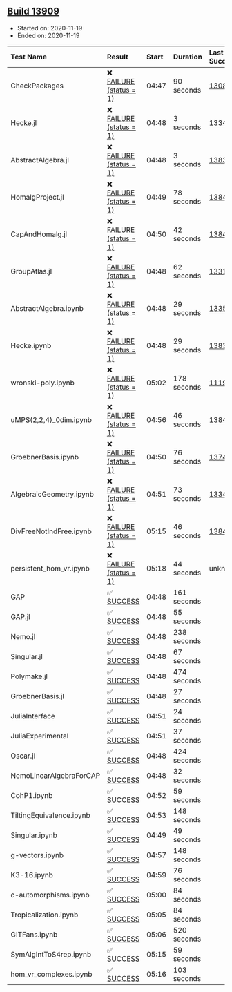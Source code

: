 ## [Build 13909](https://oscarci.mathematik.uni-kl.de/job/oscar/13909/)

* Started on: 2020-11-19
* Ended on: 2020-11-19

| Test Name    | Result | Start | Duration | Last Success | First Failure |
|:-------------|:-------|:------|:---------|:-------------|:--------------|
| CheckPackages | ❌ [FAILURE (status = 1)](https://oscarci.mathematik.uni-kl.de/job/oscar/13909/artifact/logs/build-13909/CheckPackages.log) | 04:47 | 90 seconds | [13085](https://oscarci.mathematik.uni-kl.de/job/oscar/13085/) | [13086](https://oscarci.mathematik.uni-kl.de/job/oscar/13086/) |
| Hecke.jl | ❌ [FAILURE (status = 1)](https://oscarci.mathematik.uni-kl.de/job/oscar/13909/artifact/logs/build-13909/Hecke.jl.log) | 04:48 | 3 seconds | [13341](https://oscarci.mathematik.uni-kl.de/job/oscar/13341/) | [13342](https://oscarci.mathematik.uni-kl.de/job/oscar/13342/) |
| AbstractAlgebra.jl | ❌ [FAILURE (status = 1)](https://oscarci.mathematik.uni-kl.de/job/oscar/13909/artifact/logs/build-13909/AbstractAlgebra.jl.log) | 04:48 | 3 seconds | [13837](https://oscarci.mathematik.uni-kl.de/job/oscar/13837/) | [13838](https://oscarci.mathematik.uni-kl.de/job/oscar/13838/) |
| HomalgProject.jl | ❌ [FAILURE (status = 1)](https://oscarci.mathematik.uni-kl.de/job/oscar/13909/artifact/logs/build-13909/HomalgProject.jl.log) | 04:49 | 78 seconds | [13845](https://oscarci.mathematik.uni-kl.de/job/oscar/13845/) | [13846](https://oscarci.mathematik.uni-kl.de/job/oscar/13846/) |
| CapAndHomalg.jl | ❌ [FAILURE (status = 1)](https://oscarci.mathematik.uni-kl.de/job/oscar/13909/artifact/logs/build-13909/CapAndHomalg.jl.log) | 04:50 | 42 seconds | [13845](https://oscarci.mathematik.uni-kl.de/job/oscar/13845/) | [13846](https://oscarci.mathematik.uni-kl.de/job/oscar/13846/) |
| GroupAtlas.jl | ❌ [FAILURE (status = 1)](https://oscarci.mathematik.uni-kl.de/job/oscar/13909/artifact/logs/build-13909/GroupAtlas.jl.log) | 04:48 | 62 seconds | [13311](https://oscarci.mathematik.uni-kl.de/job/oscar/13311/) | [13312](https://oscarci.mathematik.uni-kl.de/job/oscar/13312/) |
| AbstractAlgebra.ipynb | ❌ [FAILURE (status = 1)](https://oscarci.mathematik.uni-kl.de/job/oscar/13909/artifact/logs/build-13909/AbstractAlgebra.ipynb.log) | 04:48 | 29 seconds | [13355](https://oscarci.mathematik.uni-kl.de/job/oscar/13355/) | [13356](https://oscarci.mathematik.uni-kl.de/job/oscar/13356/) |
| Hecke.ipynb | ❌ [FAILURE (status = 1)](https://oscarci.mathematik.uni-kl.de/job/oscar/13909/artifact/logs/build-13909/Hecke.ipynb.log) | 04:48 | 29 seconds | [13837](https://oscarci.mathematik.uni-kl.de/job/oscar/13837/) | [13838](https://oscarci.mathematik.uni-kl.de/job/oscar/13838/) |
| wronski-poly.ipynb | ❌ [FAILURE (status = 1)](https://oscarci.mathematik.uni-kl.de/job/oscar/13909/artifact/logs/build-13909/wronski-poly.ipynb.log) | 05:02 | 178 seconds | [11192](https://oscarci.mathematik.uni-kl.de/job/oscar/11192/) | [11193](https://oscarci.mathematik.uni-kl.de/job/oscar/11193/) |
| uMPS(2,2,4)_0dim.ipynb | ❌ [FAILURE (status = 1)](https://oscarci.mathematik.uni-kl.de/job/oscar/13909/artifact/logs/build-13909/uMPS-2-2-4-_0dim.ipynb.log) | 04:56 | 46 seconds | [13841](https://oscarci.mathematik.uni-kl.de/job/oscar/13841/) | [13842](https://oscarci.mathematik.uni-kl.de/job/oscar/13842/) |
| GroebnerBasis.ipynb | ❌ [FAILURE (status = 1)](https://oscarci.mathematik.uni-kl.de/job/oscar/13909/artifact/logs/build-13909/GroebnerBasis.ipynb.log) | 04:50 | 76 seconds | [13748](https://oscarci.mathematik.uni-kl.de/job/oscar/13748/) | [13749](https://oscarci.mathematik.uni-kl.de/job/oscar/13749/) |
| AlgebraicGeometry.ipynb | ❌ [FAILURE (status = 1)](https://oscarci.mathematik.uni-kl.de/job/oscar/13909/artifact/logs/build-13909/AlgebraicGeometry.ipynb.log) | 04:51 | 73 seconds | [13341](https://oscarci.mathematik.uni-kl.de/job/oscar/13341/) | [13342](https://oscarci.mathematik.uni-kl.de/job/oscar/13342/) |
| DivFreeNotIndFree.ipynb | ❌ [FAILURE (status = 1)](https://oscarci.mathematik.uni-kl.de/job/oscar/13909/artifact/logs/build-13909/DivFreeNotIndFree.ipynb.log) | 05:15 | 46 seconds | [13845](https://oscarci.mathematik.uni-kl.de/job/oscar/13845/) | [13846](https://oscarci.mathematik.uni-kl.de/job/oscar/13846/) |
| persistent_hom_vr.ipynb | ❌ [FAILURE (status = 1)](https://oscarci.mathematik.uni-kl.de/job/oscar/13909/artifact/logs/build-13909/persistent_hom_vr.ipynb.log) | 05:18 | 44 seconds | unknown | unknown |
| GAP | ✅ [SUCCESS](https://oscarci.mathematik.uni-kl.de/job/oscar/13909/artifact/logs/build-13909/GAP.log) | 04:48 | 161 seconds |  |  |
| GAP.jl | ✅ [SUCCESS](https://oscarci.mathematik.uni-kl.de/job/oscar/13909/artifact/logs/build-13909/GAP.jl.log) | 04:48 | 55 seconds |  |  |
| Nemo.jl | ✅ [SUCCESS](https://oscarci.mathematik.uni-kl.de/job/oscar/13909/artifact/logs/build-13909/Nemo.jl.log) | 04:48 | 238 seconds |  |  |
| Singular.jl | ✅ [SUCCESS](https://oscarci.mathematik.uni-kl.de/job/oscar/13909/artifact/logs/build-13909/Singular.jl.log) | 04:48 | 67 seconds |  |  |
| Polymake.jl | ✅ [SUCCESS](https://oscarci.mathematik.uni-kl.de/job/oscar/13909/artifact/logs/build-13909/Polymake.jl.log) | 04:48 | 474 seconds |  |  |
| GroebnerBasis.jl | ✅ [SUCCESS](https://oscarci.mathematik.uni-kl.de/job/oscar/13909/artifact/logs/build-13909/GroebnerBasis.jl.log) | 04:48 | 27 seconds |  |  |
| JuliaInterface | ✅ [SUCCESS](https://oscarci.mathematik.uni-kl.de/job/oscar/13909/artifact/logs/build-13909/JuliaInterface.log) | 04:51 | 24 seconds |  |  |
| JuliaExperimental | ✅ [SUCCESS](https://oscarci.mathematik.uni-kl.de/job/oscar/13909/artifact/logs/build-13909/JuliaExperimental.log) | 04:51 | 37 seconds |  |  |
| Oscar.jl | ✅ [SUCCESS](https://oscarci.mathematik.uni-kl.de/job/oscar/13909/artifact/logs/build-13909/Oscar.jl.log) | 04:48 | 424 seconds |  |  |
| NemoLinearAlgebraForCAP | ✅ [SUCCESS](https://oscarci.mathematik.uni-kl.de/job/oscar/13909/artifact/logs/build-13909/NemoLinearAlgebraForCAP.log) | 04:48 | 32 seconds |  |  |
| CohP1.ipynb | ✅ [SUCCESS](https://oscarci.mathematik.uni-kl.de/job/oscar/13909/artifact/logs/build-13909/CohP1.ipynb.log) | 04:52 | 59 seconds |  |  |
| TiltingEquivalence.ipynb | ✅ [SUCCESS](https://oscarci.mathematik.uni-kl.de/job/oscar/13909/artifact/logs/build-13909/TiltingEquivalence.ipynb.log) | 04:53 | 148 seconds |  |  |
| Singular.ipynb | ✅ [SUCCESS](https://oscarci.mathematik.uni-kl.de/job/oscar/13909/artifact/logs/build-13909/Singular.ipynb.log) | 04:49 | 49 seconds |  |  |
| g-vectors.ipynb | ✅ [SUCCESS](https://oscarci.mathematik.uni-kl.de/job/oscar/13909/artifact/logs/build-13909/g-vectors.ipynb.log) | 04:57 | 148 seconds |  |  |
| K3-16.ipynb | ✅ [SUCCESS](https://oscarci.mathematik.uni-kl.de/job/oscar/13909/artifact/logs/build-13909/K3-16.ipynb.log) | 04:59 | 76 seconds |  |  |
| c-automorphisms.ipynb | ✅ [SUCCESS](https://oscarci.mathematik.uni-kl.de/job/oscar/13909/artifact/logs/build-13909/c-automorphisms.ipynb.log) | 05:00 | 84 seconds |  |  |
| Tropicalization.ipynb | ✅ [SUCCESS](https://oscarci.mathematik.uni-kl.de/job/oscar/13909/artifact/logs/build-13909/Tropicalization.ipynb.log) | 05:05 | 84 seconds |  |  |
| GITFans.ipynb | ✅ [SUCCESS](https://oscarci.mathematik.uni-kl.de/job/oscar/13909/artifact/logs/build-13909/GITFans.ipynb.log) | 05:06 | 520 seconds |  |  |
| SymAlgIntToS4rep.ipynb | ✅ [SUCCESS](https://oscarci.mathematik.uni-kl.de/job/oscar/13909/artifact/logs/build-13909/SymAlgIntToS4rep.ipynb.log) | 05:15 | 59 seconds |  |  |
| hom_vr_complexes.ipynb | ✅ [SUCCESS](https://oscarci.mathematik.uni-kl.de/job/oscar/13909/artifact/logs/build-13909/hom_vr_complexes.ipynb.log) | 05:16 | 103 seconds |  |  |
